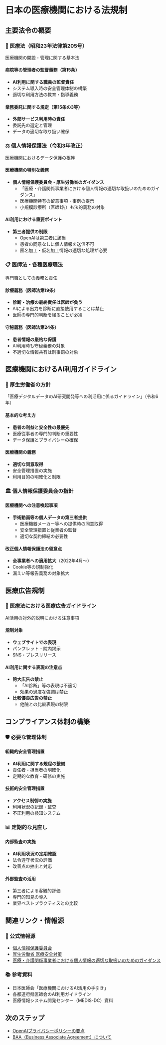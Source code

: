 # 日本の医療機関における法規制

## 主要法令の概要

### 🏥 医療法（昭和23年法律第205号）
医療機関の開設・管理に関する基本法

#### 病院等の管理者の監督義務（第15条）
- **AI利用に関する職員の監督責任**
- システム導入時の安全管理体制の構築
- 適切な利用方法の教育・指導義務

#### 業務委託に関する規定（第15条の3等）
- **外部サービス利用時の責任**
- 委託先の選定と管理
- データの適切な取り扱い確保

### ⚖️ 個人情報保護法（令和3年改正）
医療機関におけるデータ保護の根幹

#### 医療機関の特別な義務
- **個人情報保護委員会・厚生労働省のガイダンス**
  - 「医療・介護関係事業者における個人情報の適切な取扱いのためのガイダンス」
  - 医療機関特有の留意事項・事例の提示
  - 小規模診療所（医師1名）も法的義務の対象

#### AI利用における重要ポイント
- **第三者提供の制限**
  - OpenAIは第三者に該当
  - 患者の同意なしに個人情報を送信不可
  - 匿名加工・仮名加工情報の適切な処理が必要

### 📋 医師法・各種医療職法
専門職としての義務と責任

#### 診療義務（医師法第19条）
- **診断・治療の最終責任は医師が負う**
- AIによる出力を診断に直接使用することは禁止
- 医師の専門的判断を経ることが必須

#### 守秘義務（医師法第24条）
- **患者情報の厳格な保護**
- AI利用時も守秘義務の対象
- 不適切な情報共有は刑事罰の対象

## 医療機関におけるAI利用ガイドライン

### 📘 厚生労働省の方針
「医療デジタルデータのAI研究開発等への利活用に係るガイドライン」（令和6年）

#### 基本的な考え方
- **患者の利益と安全性の最優先**
- 医療従事者の専門的判断の重要性
- データ保護とプライバシーの確保

#### 医療機関の義務
- **適切な同意取得**
- 安全管理措置の実施
- 利用目的の明確化と制限

### 🏛️ 個人情報保護委員会の指針

#### 医療機関への注意喚起事項
- **手術動画等の個人データの第三者提供**
  - 医療機器メーカー等への提供時の同意取得
  - 安全管理措置と従業者の監督
  - 適切な契約締結の必要性

#### 改正個人情報保護法の留意点
- **全事業者への適用拡大**（2022年4月〜）
- Cookie等の規制強化
- 漏えい等報告義務の対象拡大

## 医療広告規制

### 📢 医療法における医療広告ガイドライン
AI活用の対外的説明における注意事項

#### 規制対象
- **ウェブサイトでの表現**
- パンフレット・院内掲示
- SNS・プレスリリース

#### AI利用に関する表現の注意点
- **誇大広告の禁止**
  - 「AI診断」等の表現は不適切
  - 効果の過度な強調は禁止
- **比較優良広告の禁止**
  - 他院との比較表現の制限

## コンプライアンス体制の構築

### 🛡️ 必要な管理体制

#### 組織的安全管理措置
- **AI利用に関する規程の整備**
- 責任者・担当者の明確化
- 定期的な教育・研修の実施

#### 技術的安全管理措置
- **アクセス制御の実施**
- 利用状況の記録・監査
- 不正利用の検知システム

### 📊 定期的な見直し

#### 内部監査の実施
- **AI利用状況の定期確認**
- 法令遵守状況の評価
- 改善点の抽出と対応

#### 外部監査の活用
- 第三者による客観的評価
- 専門的知見の導入
- 業界ベストプラクティスとの比較

## 関連リンク・情報源

### 🔗 公式情報源
- [個人情報保護委員会](https://www.ppc.go.jp/)
- [厚生労働省 医療安全対策](https://www.mhlw.go.jp/stf/seisakunitsuite/bunya/kenkou_iryou/iryou/anzen/index.html)
- [医療・介護関係事業者における個人情報の適切な取扱いのためのガイダンス](https://www.ppc.go.jp/personalinfo/legal/iryoukaigo_guidance/)

### 📚 参考資料
- 日本医師会「医療機関におけるAI活用の手引き」
- 各都道府県医師会のAI利用ガイドライン
- 医療情報システム開発センター（MEDIS-DC）資料

## 次のステップ

- [OpenAIプライバシーポリシーの要点](./02-openai-privacy.md)
- [BAA（Business Associate Agreement）について](./03-baa-hipaa.md)